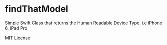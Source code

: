 # findThatModel
Simple Swift Class that returns the Human Readable Device Type. i.e iPhone 6, iPad Pro 


MIT License

